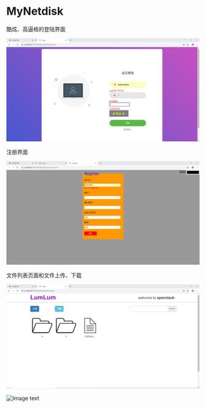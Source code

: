 # MyNetdisk

酷炫、高逼格的登陆界面  
  
![Image text](https://github.com/Kubernatess/MyNetdisk/blob/master/WebContent/images/screenshot/screenshot.png)

注册界面  
  
![Image text](https://github.com/Kubernatess/MyNetdisk/blob/master/WebContent/images/screenshot/screenshot2.png)

文件列表页面和文件上传、下载
  
![Image text](https://github.com/Kubernatess/MyNetdisk/blob/master/WebContent/images/screenshot/screenshot3.png)

![Image text](https://github.com/Kubernatess/MyNetdisk/blob/master/WebContent/images/screenshot/screenshot4.png)
